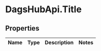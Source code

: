 # DagsHubApi.Title

## Properties
Name | Type | Description | Notes
------------ | ------------- | ------------- | -------------
